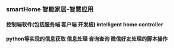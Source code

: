 ### smartHome 智能家居-智慧应用
#### 控制端软件(包括服务端 客户端 开发板) intelligent home controller
#### python等实现的信息获取 信息处理 咨询查询 微信好友处理的脚本操作

